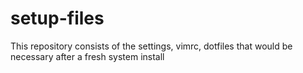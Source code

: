 setup-files
===========

This repository consists of the settings, vimrc, dotfiles that would be necessary after a fresh system install
